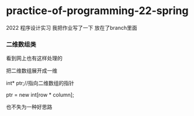 # practice-of-programming-22-spring
2022 程序设计实习
我把作业写了一下 放在了branch里面

### 二维数组类
看到网上也有这样处理的

把二维数组展开成一维

int* ptr;//指向二维数组的指针

 ptr = new int[row * column];
 
 也不失为一种好思路
